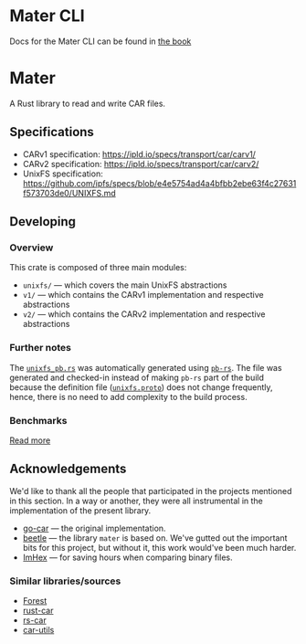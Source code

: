 # Mater CLI

Docs for the Mater CLI can be found in [the book](../../docs/src/mater-cli/index.md)

# Mater

A Rust library to read and write CAR files.

## Specifications

- CARv1 specification: https://ipld.io/specs/transport/car/carv1/
- CARv2 specification: https://ipld.io/specs/transport/car/carv2/
- UnixFS specification: https://github.com/ipfs/specs/blob/e4e5754ad4a4bfbb2ebe63f4c27631f573703de0/UNIXFS.md

## Developing

### Overview

This crate is composed of three main modules:

- `unixfs/` — which covers the main UnixFS abstractions
- `v1/` — which contains the CARv1 implementation and respective abstractions
- `v2/` — which contains the CARv2 implementation and respective abstractions

### Further notes

The [`unixfs_pb.rs`](src/unixfs/unixfs_pb.rs) was automatically generated using
[`pb-rs`](https://github.com/tafia/quick-protobuf/tree/master/pb-rs).
The file was generated and checked-in instead of making `pb-rs` part of the build
because the definition file ([`unixfs.proto`](src/unixfs/unixfs.proto)) does not
change frequently, hence, there is no need to add complexity to the build process.

### Benchmarks

[Read more](BENCHMARK.md)

## Acknowledgements

We'd like to thank all the people that participated in the projects mentioned in this section.
In a way or another, they were all instrumental in the implementation of the present library.

- [go-car](https://github.com/ipld/go-car) — the original implementation.
- [beetle](https://github.com/n0-computer/beetle) — the library `mater` is based on.
  We've gutted out the important bits for this project, but without it, this work would've been much harder.
- [ImHex](https://github.com/WerWolv/ImHex) — for saving hours when comparing binary files.

### Similar libraries/sources

- [Forest](https://github.com/ChainSafe/forest/blob/62e55df27a091ba7993a60cc1e72622ad8e25151/src/utils/db/car_stream.rs#L155)
- [rust-car](https://github.com/jaeaster/rust-car)
- [rs-car](https://github.com/dapplion/rs-car)
- [car-utils](https://github.com/blocklessnetwork/car-utils)
